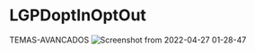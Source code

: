 # LGPDoptInOptOut
TEMAS-AVANCADOS
![Screenshot from 2022-04-27 01-28-47](https://user-images.githubusercontent.com/54047352/165440881-d0e25c9e-0a46-4ee4-9dc5-78229f9b182d.png)


